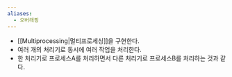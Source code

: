 ```yaml
---
aliases:
  - 오버래핑
---
```

- [[Multiprocessing|멀티프로세싱]]을 구현한다. 
- 여러 개의 처리기로 동시에 여러 작업을 처리한다. 
- 한 처리기로 프로세스A를 처리하면서 다른 처리기로 프로세스B를 처리하는 것과 같다. 